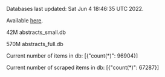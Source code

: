 Databases last updated: Sat Jun  4 18:46:35 UTC 2022. 

Available [here](https://github.com/cbeauhilton/ash-db/releases).


42M	abstracts_small.db

570M	abstracts_full.db

Current number of items in db:
[{"count(*)": 96904}]

Current number of scraped items in db:
[{"count(*)": 67287}]
